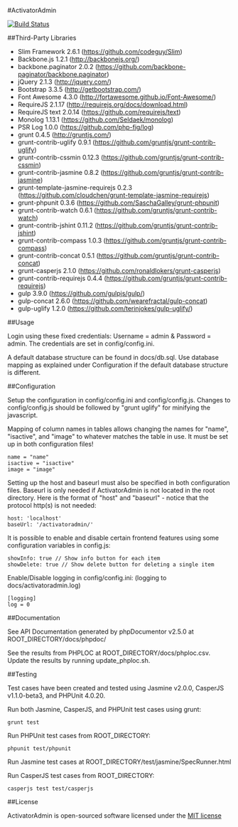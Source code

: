 #ActivatorAdmin

[![Build Status](https://secure.travis-ci.org/dan-lyn/activatoradmin.png?branch=master)](http://travis-ci.org/dan-lyn/activatoradmin)

##Third-Party Libraries

- Slim Framework 2.6.1 (https://github.com/codeguy/Slim)
- Backbone.js 1.2.1 (http://backbonejs.org/)
- backbone.paginator 2.0.2 (https://github.com/backbone-paginator/backbone.paginator)
- jQuery 2.1.3 (http://jquery.com/)
- Bootstrap 3.3.5 (http://getbootstrap.com/)
- Font Awesome 4.3.0 (http://fortawesome.github.io/Font-Awesome/)
- RequireJS 2.1.17 (http://requirejs.org/docs/download.html)
- RequireJS text 2.0.14 (https://github.com/requirejs/text)
- Monolog 1.13.1 (https://github.com/Seldaek/monolog)
- PSR Log 1.0.0 (https://github.com/php-fig/log)
- grunt 0.4.5 (http://gruntjs.com/)
- grunt-contrib-uglify 0.9.1 (https://github.com/gruntjs/grunt-contrib-uglify)
- grunt-contrib-cssmin 0.12.3 (https://github.com/gruntjs/grunt-contrib-cssmin)
- grunt-contrib-jasmine 0.8.2 (https://github.com/gruntjs/grunt-contrib-jasmine)
- grunt-template-jasmine-requirejs 0.2.3 (https://github.com/cloudchen/grunt-template-jasmine-requirejs)
- grunt-phpunit 0.3.6 (https://github.com/SaschaGalley/grunt-phpunit)
- grunt-contrib-watch 0.6.1 (https://github.com/gruntjs/grunt-contrib-watch)
- grunt-contrib-jshint 0.11.2 (https://github.com/gruntjs/grunt-contrib-jshint)
- grunt-contrib-compass 1.0.3 (https://github.com/gruntjs/grunt-contrib-compass)
- grunt-contrib-concat 0.5.1 (https://github.com/gruntjs/grunt-contrib-concat)
- grunt-casperjs 2.1.0 (https://github.com/ronaldlokers/grunt-casperjs)
- grunt-contrib-requirejs 0.4.4 (https://github.com/gruntjs/grunt-contrib-requirejs)
- gulp 3.9.0 (https://github.com/gulpjs/gulp/)
- gulp-concat 2.6.0 (https://github.com/wearefractal/gulp-concat)
- gulp-uglify 1.2.0 (https://github.com/terinjokes/gulp-uglify/)

##Usage

Login using these fixed credentials: Username = admin & Password = admin. The credentials are set in config/config.ini.

A default database structure can be found in docs/db.sql. Use database mapping as explained under Configuration if the default database structure is different.

##Configuration

Setup the configuration in config/config.ini and config/config.js. Changes to config/config.js should be followed by "grunt uglify" for minifying the javascript.

Mapping of column names in tables allows changing the names for "name", "isactive", and "image" to whatever matches the table in use. It must be set up in both configuration files!
```
name = "name"
isactive = "isactive"
image = "image"
```

Setting up the host and baseurl must also be specified in both configuration files. Baseurl is only needed if ActivatorAdmin is not located in the root directory. Here is the format of "host" and "baseurl" - notice that the protocol http(s) is not needed:
```
host: 'localhost'
baseUrl: '/activatoradmin/'
```

It is possible to enable and disable certain frontend features using some configuration variables in config.js:
```
showInfo: true // Show info button for each item
showDelete: true // Show delete button for deleting a single item

```

Enable/Disable logging in config/config.ini: (logging to docs/activatoradmin.log)
```
[logging]
log = 0
```

##Documentation

See API Documentation generated by phpDocumentor v2.5.0 at ROOT_DIRECTORY/docs/phpdoc/

See the results from PHPLOC at ROOT_DIRECTORY/docs/phploc.csv. Update the results by running update_phploc.sh.

##Testing

Test cases have been created and tested using Jasmine v2.0.0, CasperJS v1.1.0-beta3, and PHPUnit 4.0.20.

Run both Jasmine, CasperJS, and PHPUnit test cases using grunt:
```
grunt test
```

Run PHPUnit test cases from ROOT_DIRECTORY:
```
phpunit test/phpunit
```

Run Jasmine test cases at ROOT_DIRECTORY/test/jasmine/SpecRunner.html

Run CasperJS test cases from ROOT_DIRECTORY:
```
casperjs test test/casperjs
```

##License

ActivatorAdmin is open-sourced software licensed under the [MIT license](http://opensource.org/licenses/MIT)

